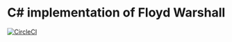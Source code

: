 # C# implementation of Floyd Warshall

[![CircleCI](https://circleci.com/gh/apotema/floyd_warshall/tree/master.svg?style=svg)](https://circleci.com/gh/apotema/floyd_warshall/tree/master)
